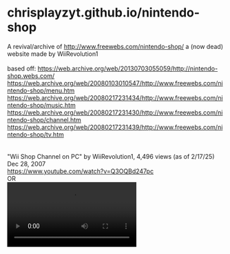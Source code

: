 # chrisplayzyt.github.io/nintendo-shop
A revival/archive of http://www.freewebs.com/nintendo-shop/ a (now dead) website made by WiiRevolution1<br>
<br>
based off: 
https://web.archive.org/web/20130703055059/http://nintendo-shop.webs.com/
<br>
https://web.archive.org/web/20080103010547/http://www.freewebs.com/nintendo-shop/menu.htm
<br>
https://web.archive.org/web/20080217231434/http://www.freewebs.com/nintendo-shop/music.htm
<br>
https://web.archive.org/web/20080217231430/http://www.freewebs.com/nintendo-shop/channel.htm
<br>
https://web.archive.org/web/20080217231439/http://www.freewebs.com/nintendo-shop/tv.htm
<br>
<br><br>
"Wii Shop Channel on PC" by WiiRevolution1, 4,496 views (as of 2/17/25)  Dec 28, 2007
<br>
https://www.youtube.com/watch?v=Q3OQBd247pc
<BR>OR<BR>
<video src="https://github.com/user-attachments/assets/5f832083-1b3b-4d0d-8eb2-977b447b8825" controls="">
